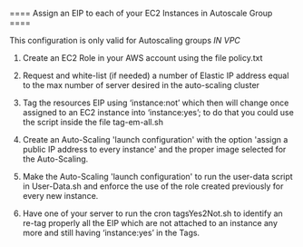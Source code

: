 ==== Assign an EIP to each of your EC2 Instances in Autoscale Group ====

This configuration is only valid for Autoscaling groups *IN VPC*

1)  Create an EC2 Role in your AWS account using the file policy.txt

2) Request and white-list (if needed) a number of Elastic IP address equal to the max number of server desired in the auto-scaling cluster

3) Tag the resources EIP using ‘instance:not’ which then will change once assigned to an EC2 instance into ‘instance:yes’; to do that you could use the script inside the file tag-em-all.sh

4) Create an Auto-Scaling 'launch configuration' with the option 'assign a public IP address to every instance' and the proper image selected for the Auto-Scaling.

5) Make the Auto-Scaling 'launch configuration' to run the user-data script in User-Data.sh and enforce the use of the role created previously for every new instance.

6) Have one of your server to run the cron tagsYes2Not.sh to identify an re-tag properly all the EIP which are not attached to an instance any more and still having ‘instance:yes’ in the Tags.
